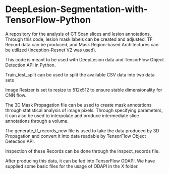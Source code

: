 # DeepLesion-Segmentation-with-TensorFlow-Python
A repository for the analysis of CT Scan slices and lesion annotations. Through this code, lesion mask labels can be created and adjusted, TF Record data can be produced, and Mask Region-based Architectures can be utilized (Inception-Resnet V2 was used).

This code is meant to be used with DeepLesion data and TensorFlow Object Detection API in Python.

Train_test_split can be used to split the available CSV data into two data sets

Image Resizer is set to resize to 512x512 to ensure stable dimensionality for CNN flow.

The 3D Mask Propagation file can be used to create mask annotations through statistical analysis of image pixels. Through specifying parameters, it can also be used to interpolate and produce intermediate slice annotations through a volume.

The generate_tf_records_new file is used to take the data produced by 3D Propagation and convert it into data readable by TensorFlow Object Detection API.

Inspection of these Records can be done through the inspect_records file.

After producing this data, it can be fed into TensorFlow ODAPI. We have supplied some basic files for the usage of ODAPI in the X folder.
